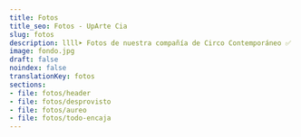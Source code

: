 ```yaml
---
title: Fotos
title_seo: Fotos - UpArte Cia
slug: fotos
description: llll➤ Fotos de nuestra compañía de Circo Contemporáneo ✅ especializada en portes acrobáticos, banquinas, torres, saltos al vacío.
image: fondo.jpg
draft: false
noindex: false
translationKey: fotos
sections:
- file: fotos/header
- file: fotos/desprovisto
- file: fotos/aureo
- file: fotos/todo-encaja
---
```

